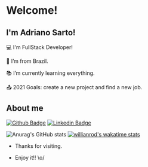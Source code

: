 # Welcome!

 

## I'm Adriano Sarto!

 

:computer: I'm FullStack Developer!

:house_with_garden: I’m from Brazil.

:books: I’m currently learning everything.

:outbox_tray: 2021 Goals: create a new project and find a new job.

 

## About me

[![Github Badge](https://img.shields.io/badge/-Github-000?style=flat-square&logo=Github&logoColor=white&link=Lhttps://github.com/adrianosarto)](LINK_GIT)
[![Linkedin Badge](https://img.shields.io/badge/-LinkedIn-blue?style=flat-square&logo=Linkedin&logoColor=white&link=https://www.linkedin.com/in/adrianosarto)](LINK_LINKEDIN)





![Anurag's GitHub stats](https://github-readme-stats.vercel.app/api?username=adrianosarto_icons=true&theme=dark)
[![willianrod's wakatime stats](https://github-readme-stats.vercel.app/api/wakatime?username=adrianosarto)](https://github.com/adrianosarto/github-readme-stats)

- Thanks for visiting.

- Enjoy it!! \o/

